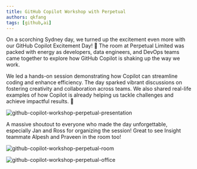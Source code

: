 ```yaml
---
title: GitHub Copilot Workshop with Perpetual
authors: qkfang
tags: [github,ai]
---
```


On a scorching Sydney day, we turned up the excitement even more with our GitHub Copilot Excitement Day! 🎉 The room at Perpetual Limited was packed with energy as developers, data engineers, and DevOps teams came together to explore how GitHub Copilot is shaking up the way we work.

We led a hands-on session demonstrating how Copilot can streamline coding and enhance efficiency. The day sparked vibrant discussions on fostering creativity and collaboration across teams. We also shared real-life examples of how Copilot is already helping us tackle challenges and achieve impactful results. 🚀

![github-copilot-workshop-perpetual-presentation](/imgblog/github-copilot-workshop-perpetual-presentation.png)

A massive shoutout to everyone who made the day unforgettable, especially Jan and Ross for organizing the session! Great to see Insight teammate Alpesh and Praveen in the room too!

![github-copilot-workshop-perpetual-room](/imgblog/github-copilot-workshop-perpetual-room.png)

![github-copilot-workshop-perpetual-office](/imgblog/github-copilot-workshop-perpetual-office.png)
